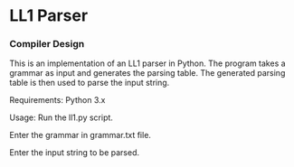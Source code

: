 # LL1 Parser 
### Compiler Design

This is an implementation of an LL1 parser in Python. The program takes a grammar as input and generates the parsing table. The generated parsing table is then used to parse the input string.

Requirements:
Python 3.x

Usage:
Run the ll1.py script.

Enter the grammar in grammar.txt file. 

Enter the input string to be parsed.
